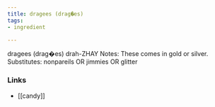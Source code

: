 ```yaml
---
title: dragees (drag�es)
tags:
- ingredient

---
```

dragees (drag�es) drah-ZHAY Notes: These comes in gold or silver. Substitutes: nonpareils OR jimmies OR glitter

### Links

* [[candy]]
